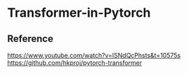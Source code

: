 # Transformer-in-Pytorch

## Reference
https://www.youtube.com/watch?v=ISNdQcPhsts&t=10575s
https://github.com/hkproj/pytorch-transformer
